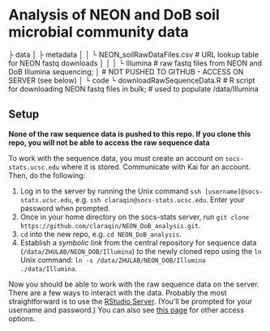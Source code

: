 # Analysis of NEON and DoB soil microbial community data

├ data
│  ├ metadata
│  │  └ NEON_soilRawDataFiles.csv  # URL lookup table for NEON fastq downloads
│  │
│  └ Illumina  # raw fastq files from NEON and DoB Illumina sequencing;
│              #   NOT PUSHED TO GITHUB - ACCESS ON SERVER (see below)
│
└ code
   └ downloadRawSequenceData.R  # R script for downloading NEON fastq files in bulk;
                                #   used to populate /data/Illumina


## Setup

**None of the raw sequence data is pushed to this repo. If you clone this repo, you will not be able to access the raw sequence data**

To work with the sequence data, you must create an account on `socs-stats.ucsc.edu` where it is stored. Communicate with Kai for an account. Then, do the following:

1. Log in to the server by running the Unix command `ssh [username]@socs-stats.ucsc.edu`, e.g. `ssh claraqin@socs-stats.ucsc.edu`. Enter your password when prompted.
2. Once in your home directory on the socs-stats server, run `git clone https://github.com/claraqin/NEON_DoB_analysis.git`.
3. `cd` into the new repo, e.g. `cd NEON_DoB_analysis`.
3. Establish a *symbolic link* from the central repository for sequence data (`/data/ZHULAB/NEON_DOB/Illumina`) to the newly cloned repo using the `ln` Unix command: `ln -s /data/ZHULAB/NEON_DOB/Illumina ./data/Illumina`.

Now you should be able to work with the raw sequence data on the server. There are a few ways to interact with the data. Probably the most straightforward is to use the [RStudio Server](https://socs-stats.ucsc.edu:8787). (You'll be prompted for your username and password.) You can also see [this page](https://socs-stats.ucsc.edu/doku.php) for other access options.

